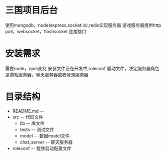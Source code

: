 三国项目后台
============

  使用mongodb，node(express,socket.io),redis实现服务器
  游戏服务器提供http poll，websocket，flashsocket 连接接口

安装需求
=======
  需要node，npm支持
  安装文件正在开发中,roleconf 启动文件，决定服务器角色
  是游戏服务器，聊天服务器或者登录服务器

目录结构
========
  * README.md -- 
  * src      -- 代码文件
    * lib    -- 库文件
	* tests  -- 测试文件
	* model  -- 数据model文件
	* chat_server   --  聊天服务器
  * roleconf    -- 程序启动配置文件




